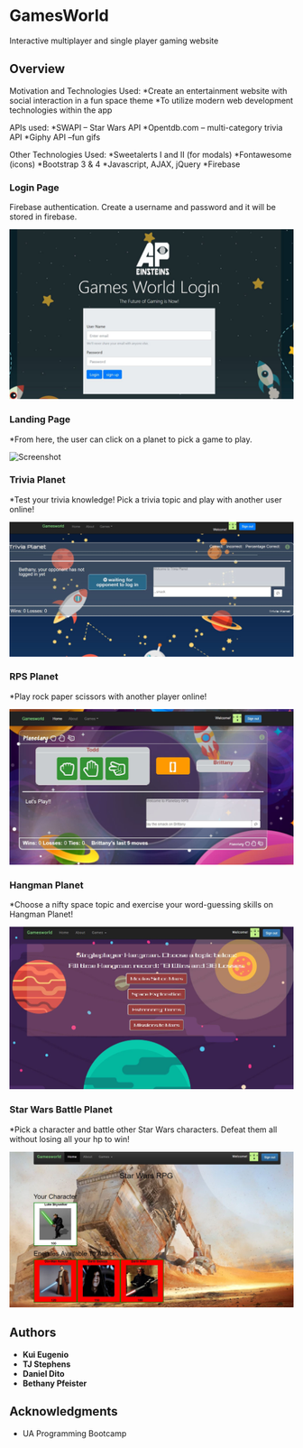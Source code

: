 # GamesWorld

Interactive multiplayer and single player gaming website

## Overview

Motivation and Technologies Used:
*Create an entertainment website with social interaction in a fun space theme
*To utilize modern web development technologies within the app

APIs used:
*SWAPI – Star Wars API
*Opentdb.com – multi-category trivia API
*Giphy API –fun gifs

Other Technologies Used:
*Sweetalerts I and II (for modals)
*Fontawesome (icons)
*Bootstrap 3 & 4
*Javascript, AJAX, jQuery
*Firebase

### Login Page

Firebase authentication.  Create a username and password and it will be stored in firebase.

![Screenshot](assets/images/screenshot_login.JPG)

### Landing Page

*From here, the user can click on a planet to pick a game to play.

![Screenshot](assets/images/screenshot_landingpate.JPG)

### Trivia Planet

*Test your trivia knowledge! Pick a trivia topic and play with another user online!

![Screenshot](assets/images/screenshot_trivia.JPG)

### RPS Planet

*Play rock paper scissors with another player online!

![Screenshot](assets/images/screenshot_rps.JPG)


### Hangman Planet

*Choose a nifty space topic and exercise your word-guessing skills on Hangman Planet!

![Screenshot](assets/images/screenshot_hangman.JPG)

### Star Wars Battle Planet

*Pick a character and battle other Star Wars characters. Defeat them all without losing all your hp to win!

![Screenshot](assets/images/screenshot_starwars.JPG)

## Authors

* **Kui Eugenio** 
* **TJ Stephens** 
* **Daniel Dito** 
* **Bethany Pfeister** 

## Acknowledgments

* UA Programming Bootcamp
